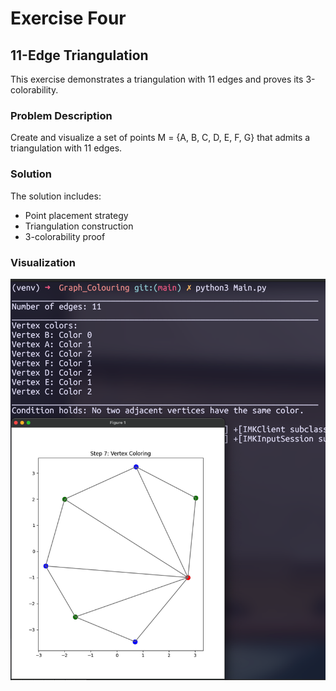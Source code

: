 # Exercise Four
## 11-Edge Triangulation

This exercise demonstrates a triangulation with 11 edges and proves its 3-colorability.

### Problem Description
Create and visualize a set of points M = {A, B, C, D, E, F, G} that admits a triangulation with 11 edges.

### Solution
The solution includes:
- Point placement strategy
- Triangulation construction
- 3-colorability proof

### Visualization
![11-Edge Triangulation](output.png)
